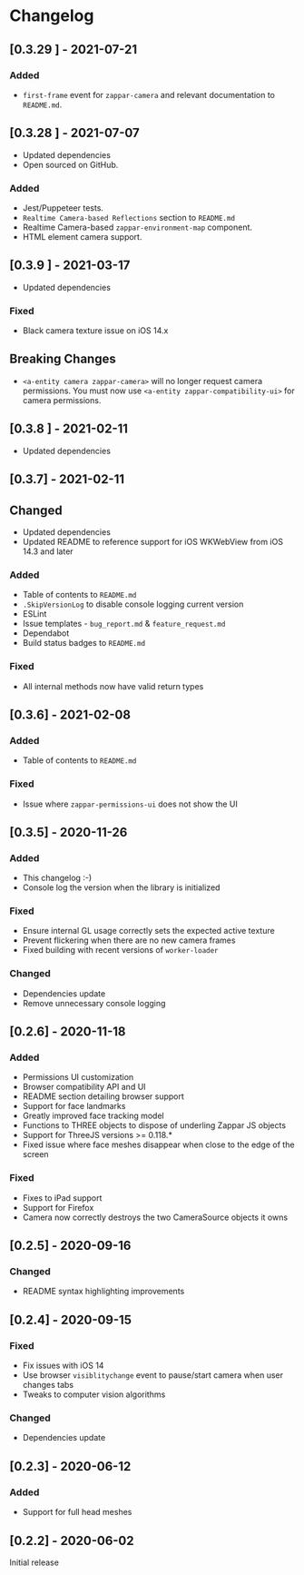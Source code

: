 # Changelog

## [0.3.29 ] - 2021-07-21

### Added

- `first-frame` event for `zappar-camera` and relevant documentation to `README.md`.

## [0.3.28 ] - 2021-07-07

- Updated dependencies
- Open sourced on GitHub.

### Added

- Jest/Puppeteer tests.
- `Realtime Camera-based Reflections` section to `README.md`
- Realtime Camera-based `zappar-environment-map` component.
- HTML element camera support.

## [0.3.9 ] - 2021-03-17

- Updated dependencies

### Fixed

- Black camera texture issue on iOS 14.x

## Breaking Changes

- `<a-entity camera zappar-camera>` will no longer request camera permissions. You must now use `<a-entity zappar-compatibility-ui>` for camera permissions.

## [0.3.8 ] - 2021-02-11

- Updated dependencies

## [0.3.7] - 2021-02-11

## Changed

- Updated dependencies
- Updated README to reference support for iOS WKWebView from iOS 14.3 and later

### Added

- Table of contents to `README.md`
- `.SkipVersionLog` to disable console logging current version
- ESLint
- Issue templates - `bug_report.md` & `feature_request.md`
- Dependabot
- Build status badges to `README.md`

### Fixed

- All internal methods now have valid return types

## [0.3.6] - 2021-02-08

### Added

- Table of contents to `README.md`

### Fixed

- Issue where `zappar-permissions-ui` does not show the UI

## [0.3.5] - 2020-11-26

### Added

- This changelog :-)
- Console log the version when the library is initialized

### Fixed

- Ensure internal GL usage correctly sets the expected active texture
- Prevent flickering when there are no new camera frames
- Fixed building with recent versions of `worker-loader`

### Changed

- Dependencies update
- Remove unnecessary console logging

## [0.2.6] - 2020-11-18

### Added

- Permissions UI customization
- Browser compatibility API and UI
- README section detailing browser support
- Support for face landmarks
- Greatly improved face tracking model
- Functions to THREE objects to dispose of underling Zappar JS objects
- Support for ThreeJS versions >= 0.118.*
- Fixed issue where face meshes disappear when close to the edge of the screen

### Fixed

- Fixes to iPad support
- Support for Firefox
- Camera now correctly destroys the two CameraSource objects it owns

## [0.2.5] - 2020-09-16

### Changed

- README syntax highlighting improvements

## [0.2.4] - 2020-09-15

### Fixed

- Fix issues with iOS 14
- Use browser `visiblitychange` event to pause/start camera when user changes tabs
- Tweaks to computer vision algorithms

### Changed

- Dependencies update

## [0.2.3] - 2020-06-12

### Added

- Support for full head meshes

## [0.2.2] - 2020-06-02

Initial release
